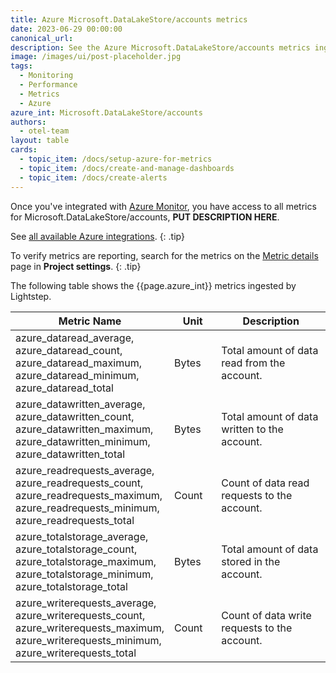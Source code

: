 ```yaml
---
title: Azure Microsoft.DataLakeStore/accounts metrics
date: 2023-06-29 00:00:00
canonical_url:
description: See the Azure Microsoft.DataLakeStore/accounts metrics ingested by Lightstep Observability
image: /images/ui/post-placeholder.jpg
tags:
  - Monitoring
  - Performance
  - Metrics
  - Azure
azure_int: Microsoft.DataLakeStore/accounts
authors:
  - otel-team
layout: table
cards:
  - topic_item: /docs/setup-azure-for-metrics
  - topic_item: /docs/create-and-manage-dashboards
  - topic_item: /docs/create-alerts
---
```

Once you've integrated with [Azure Monitor](/docs/setup-azure-for-metrics), you have access to all metrics for Microsoft.DataLakeStore/accounts, **PUT DESCRIPTION HERE**. 

See [all available Azure integrations](/docs/azure-metrics).
{: .tip}

To verify metrics are reporting, search for the metrics on the [Metric details](/docs/manage-metric-details) page in **Project settings**.
{: .tip}

The following table shows the {{page.azure_int}} metrics ingested by Lightstep.
<table class="table-aws">
<colgroup><col span="1" style="width: 35%;" /><col span="1" style="width: 15%;" /><col span="1" style="width: 35%;" /></colgroup>
  <thead>
    <th>Metric Name</th>
    <th>Unit</th>
    <th>Description</th>
  </thead>
  <tr>
    <td>azure_dataread_average, azure_dataread_count, azure_dataread_maximum, azure_dataread_minimum, azure_dataread_total</td>
    <td>Bytes</td>
    <td>Total amount of data read from the account.</td>
  </tr>
  <tr>
    <td>azure_datawritten_average, azure_datawritten_count, azure_datawritten_maximum, azure_datawritten_minimum, azure_datawritten_total</td>
    <td>Bytes</td>
    <td>Total amount of data written to the account.</td>
  </tr>
  <tr>
    <td>azure_readrequests_average, azure_readrequests_count, azure_readrequests_maximum, azure_readrequests_minimum, azure_readrequests_total</td>
    <td>Count</td>
    <td>Count of data read requests to the account.</td>
  </tr>
  <tr>
    <td>azure_totalstorage_average, azure_totalstorage_count, azure_totalstorage_maximum, azure_totalstorage_minimum, azure_totalstorage_total</td>
    <td>Bytes</td>
    <td>Total amount of data stored in the account.</td>
  </tr>
  <tr>
    <td>azure_writerequests_average, azure_writerequests_count, azure_writerequests_maximum, azure_writerequests_minimum, azure_writerequests_total</td>
    <td>Count</td>
    <td>Count of data write requests to the account.</td>
  </tr>
</table>

